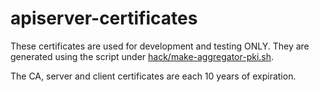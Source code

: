# apiserver-certificates

These certificates are used for development and testing ONLY. They are generated using the script under
[hack/make-aggregator-pki.sh](./hack/make-aggregator-pki.sh).

The CA, server and client certificates are each 10 years of expiration.
